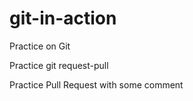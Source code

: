 # git-in-action
Practice on Git

Practice git request-pull

Practice Pull Request with some comment
